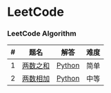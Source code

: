 # LeetCode

### LeetCode Algorithm

| # | 题名 | 解答 | 难度 |
|---|-----|-----|------|
|1|[两数之和](https://leetcode-cn.com/problems/two-sum/)|[Python](./algorithms/python/two_sum/two_sum.py)|简单|
|2|[两数相加](https://leetcode-cn.com/problems/add-two-numbers/)|[Python](./algorithms/python/add_two_numbers/add_two_numbers.py)|中等|